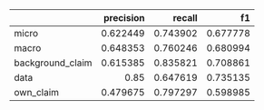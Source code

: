 |                  |   precision |   recall |       f1 |
|:-----------------|------------:|---------:|---------:|
| micro            |    0.622449 | 0.743902 | 0.677778 |
| macro            |    0.648353 | 0.760246 | 0.680994 |
| background_claim |    0.615385 | 0.835821 | 0.708861 |
| data             |    0.85     | 0.647619 | 0.735135 |
| own_claim        |    0.479675 | 0.797297 | 0.598985 |